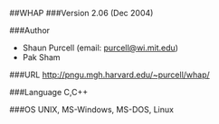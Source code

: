 ##WHAP
###Version
2.06 (Dec 2004)

###Author
* Shaun Purcell (email: purcell@wi.mit.edu)
* Pak Sham

###URL
http://pngu.mgh.harvard.edu/~purcell/whap/

###Language
C,C++

###OS
UNIX, MS-Windows, MS-DOS, Linux


